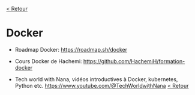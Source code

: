[< Retour](../README.md)
# Docker

- Roadmap Docker:
https://roadmap.sh/docker

- Cours Docker de Hachemi:
https://github.com/HachemiH/formation-docker

- Tech world with Nana, vidéos introductives à Docker, kubernetes, Python etc.
https://www.youtube.com/@TechWorldwithNana
[< Retour](../README.md)